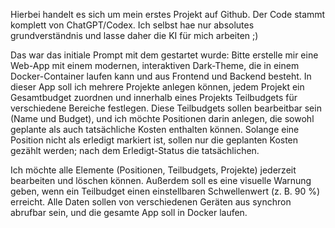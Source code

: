 Hierbei handelt es sich um mein erstes Projekt auf Github.
Der Code stammt komplett von ChatGPT/Codex.
Ich selbst hae nur absolutes grundverständnis und lasse daher die KI für mich arbeiten ;)

Das war das initiale Prompt mit dem gestartet wurde:
Bitte erstelle mir eine Web-App mit einem modernen, interaktiven Dark-Theme, die in einem Docker-Container laufen kann und aus Frontend und Backend besteht. In dieser App soll ich mehrere Projekte anlegen können, jedem Projekt ein Gesamtbudget zuordnen und innerhalb eines Projekts Teilbudgets für verschiedene Bereiche festlegen. Diese Teilbudgets sollen bearbeitbar sein (Name und Budget), und ich möchte Positionen darin anlegen, die sowohl geplante als auch tatsächliche Kosten enthalten können. Solange eine Position nicht als erledigt markiert ist, sollen nur die geplanten Kosten gezählt werden; nach dem Erledigt-Status die tatsächlichen.

Ich möchte alle Elemente (Positionen, Teilbudgets, Projekte) jederzeit bearbeiten und löschen können. Außerdem soll es eine visuelle Warnung geben, wenn ein Teilbudget einen einstellbaren Schwellenwert (z. B. 90 %) erreicht. Alle Daten sollen von verschiedenen Geräten aus synchron abrufbar sein, und die gesamte App soll in Docker laufen.
